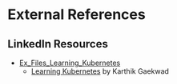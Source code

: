 # External References

## LinkedIn Resources
* [Ex_Files_Learning_Kubernetes](./Ex_Files_Learning_Kubernetes/)
  * [Learning Kubernetes](https://www.linkedin.com/learning/learning-kubernetes/) by Karthik Gaekwad
